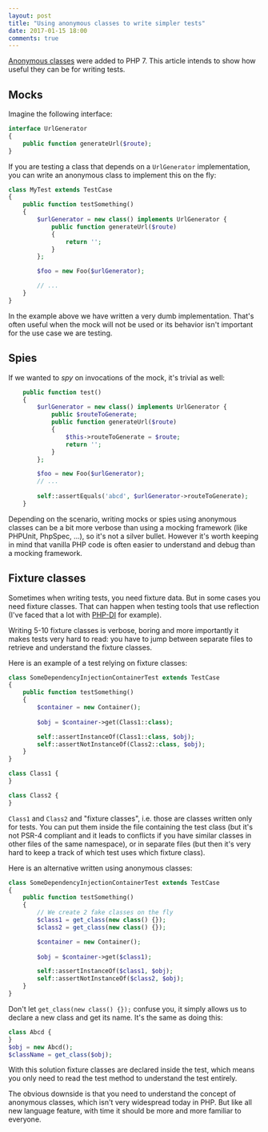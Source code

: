 ```yaml
---
layout: post
title: "Using anonymous classes to write simpler tests"
date: 2017-01-15 18:00
comments: true
---
```


[Anonymous classes](https://secure.php.net/manual/en/language.oop5.anonymous.php) were added to PHP 7. This article intends to show how useful they can be for writing tests.

<!--more-->

## Mocks

Imagine the following interface:

```php
interface UrlGenerator
{
    public function generateUrl($route);
}
```

If you are testing a class that depends on a `UrlGenerator` implementation, you can write an anonymous class to implement this on the fly:

```php
class MyTest extends TestCase
{
    public function testSomething()
    {
        $urlGenerator = new class() implements UrlGenerator {
            public function generateUrl($route)
            {
                return '';
            }
        };

        $foo = new Foo($urlGenerator);

        // ...
    }
}
```

In the example above we have written a very dumb implementation. That's often useful when the mock will not be used or its behavior isn't important for the use case we are testing.

## Spies

If we wanted to *spy* on invocations of the mock, it's trivial as well:

```php
    public function test()
    {
        $urlGenerator = new class() implements UrlGenerator {
            public $routeToGenerate;
            public function generateUrl($route)
            {
                $this->routeToGenerate = $route;
                return '';
            }
        };

        $foo = new Foo($urlGenerator);
        // ...
        
        self::assertEquals('abcd', $urlGenerator->routeToGenerate);
    }
```

Depending on the scenario, writing mocks or spies using anonymous classes can be a bit more verbose than using a mocking framework (like PHPUnit, PhpSpec, …), so it's not a silver bullet. However it's worth keeping in mind that vanilla PHP code is often easier to understand and debug than a mocking framework.

## Fixture classes

Sometimes when writing tests, you need fixture data. But in some cases you need fixture classes. That can happen when testing tools that use reflection (I've faced that a lot with [PHP-DI](http://php-di.org/) for example).

Writing 5-10 fixture classes is verbose, boring and more importantly it makes tests very hard to read: you have to jump between separate files to retrieve and understand the fixture classes.

Here is an example of a test relying on fixture classes:

```php
class SomeDependencyInjectionContainerTest extends TestCase
{
    public function testSomething()
    {
        $container = new Container();
    
        $obj = $container->get(Class1::class);

        self::assertInstanceOf(Class1::class, $obj);
        self::assertNotInstanceOf(Class2::class, $obj);
    }
}

class Class1 {
}

class Class2 {
}
```

`Class1` and `Class2` and "fixture classes", i.e. those are classes written only for tests. You can put them inside the file containing the test class (but it's not PSR-4 compliant and it leads to conflicts if you have similar classes in other files of the same namespace), or in separate files (but then it's very hard to keep a track of which test uses which fixture class).

Here is an alternative written using anonymous classes:

```php
class SomeDependencyInjectionContainerTest extends TestCase
{
    public function testSomething()
    {
        // We create 2 fake classes on the fly
        $class1 = get_class(new class() {});
        $class2 = get_class(new class() {});

        $container = new Container();
    
        $obj = $container->get($class1);

        self::assertInstanceOf($class1, $obj);
        self::assertNotInstanceOf($class2, $obj);
    }
}
```

Don't let `get_class(new class() {});` confuse you, it simply allows us to declare a new class and get its name. It's the same as doing this:

```php
class Abcd {
}
$obj = new Abcd();
$className = get_class($obj);
```

With this solution fixture classes are declared inside the test, which means you only need to read the test method to understand the test entirely.

The obvious downside is that you need to understand the concept of anonymous classes, which isn't very widespread today in PHP. But like all new language feature, with time it should be more and more familiar to everyone.
